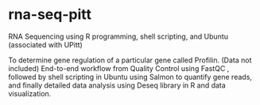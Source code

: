# rna-seq-pitt
RNA Sequencing using R programming, shell scripting, and Ubuntu (associated with UPitt)

To determine gene regulation of a particular gene called Profilin.
(Data not included)
End-to-end workflow from Quality Control using FastQC , followed by shell scripting in Ubuntu using Salmon to quantify gene reads, and finally detailed data analysis using Deseq library in R and data visualization.
